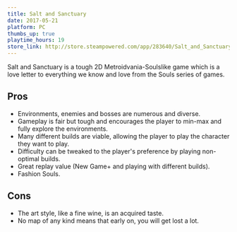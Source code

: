 ```yaml
---
title: Salt and Sanctuary 
date: 2017-05-21
platform: PC
thumbs_up: true
playtime_hours: 19
store_link: http://store.steampowered.com/app/283640/Salt_and_Sanctuary/
---
```

Salt and Sanctuary is a tough 2D Metroidvania-Soulslike game which is a love letter to everything we know and love from the Souls series of games.

## Pros

- Environments, enemies and bosses are numerous and diverse.
- Gameplay is fair but tough and encourages the player to min-max and fully explore the environments.
- Many different builds are viable, allowing the player to play the character they want to play.
- Difficulty can be tweaked to the player's preference by playing non-optimal builds.
- Great replay value (New Game+ and playing with different builds).
- Fashion Souls.

## Cons

- The art style, like a fine wine, is an acquired taste.
- No map of any kind means that early on, you will get lost a lot.

